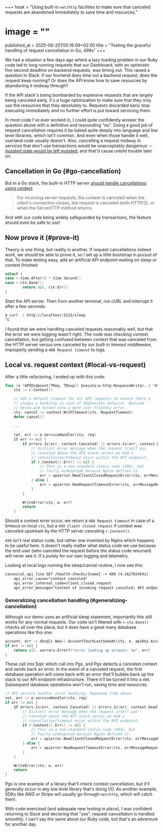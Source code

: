+++
hook = "Using built-in `net/http` facilities to make sure that canceled requests are abandoned immediately to save time and resources."
# image = ""
published_at = 2025-06-20T00:16:09+02:00
title = "Testing the graceful handling of request cancellation in Go, 499s"
+++

We had a situation a few days ago where a lazy loading problem in our Ruby code led to long running requests that our Dashboard, with an optimistic five second deadline on backend requests, was timing out. This raised a question in Slack: if our frontend does time out a backend request, does the request keep running? Or does the API know how to save resources by abandoning it midway through?

If the API stack's being bombarded by expensive requests that are largely being canceled early, it's a huge optimization to make sure that they only use the resources that they absolutely to. Requests discarded early stop executing immediately and no further effort is put toward servicing them.

In most code I've ever worked in, I could quite confidently answer the question above with a definitive and resounding "no". Doing a good job of request cancellation requires it be baked quite deeply into language and low level libraries, which isn't common. And even when those handle it well, userland code usually doesn't. Also, cancelling a request midway in services that don't use transactions would be unacceptably dangerous -- [mutated state would be left mutated](/acid#atomicity), and that'd cause untold trouble later on.

## Cancellation in Go (#go-cancellation)

But in a Go stack, the built-in HTTP server [should handle cancellations using context](https://pkg.go.dev/net/http#Request.Context):

> For incoming server requests, the context is canceled when the client's connection closes, the request is canceled (with HTTP/2), or when the ServeHTTP method returns.

And with our code being widely safeguarded by transactions, the feature should even be safe to use!

## Now prove it (#prove-it)

Theory is one thing, but reality is another. If request cancellations indeed work, we should be able to prove it, so I set up a little bootstrap in pursuit of that. To make testing easy, add an artificial API endpoint waiting on sleep or context finished:

``` go
select {
case <-time.After(5 * time.Second):
case <-ctx.Done():
        return nil, ctx.Err()
}
```

Start the API server. Then from another terminal, run cURL and interrupt it after a few seconds:

``` sh
$ curl -i http://localhost:5222/sleep
^C
```

I found that we were handling canceled requests reasonably well, but that the error we were logging wasn't right. The code was checking context cancellation, but getting confused between context that was canceled from the HTTP server versus one canceled by our built-in timeout middleware, improperly sending a `408 Request timeout` to logs.

## Local vs. request context (#local-vs-request)

After a little refactoring, I ended up with this code:

``` go
func (e *APIEndpoint[TReq, TResp]) Execute(w http.ResponseWriter, r *http.Request) {
    ctx := r.Context()

    // Add a default timeout for all API requests to ensure there's
    // always a backstop in case of degenerate behavior. Rescued
    // below and turned into a more user-friendly error.
    ctx, cancel := context.WithTimeout(ctx, RequestTimeout)
    defer cancel()
    
    ...
    
    ret, err := e.serviceHandler(ctx, req)
    if err != nil {
        if errors.Is(err, context.Canceled) || errors.Is(err, context.DeadlineExceeded) {
            // Distinct error message when the request itself was
            // canceled above the API stack versus we had a
            // cancellation/timeout occur within the API endpoint.
            if r.Context().Err() != nil {
                // This is a non-standard status code (499), but
                // fairly widespread because Nginx defined it.
                err = apierror.NewClientClosedRequestError(ctx, errMessageRequestCanceled).WithSpecifics(ctx, err)
            } else {
                err = apierror.NewRequestTimeoutError(ctx, errMessageRequestTimeout).WithSpecifics(ctx, err)
            }
        }

        WriteError(ctx, w, err)
        return
    }
```

Should a context error occur, we return a `408 Request timeout` in case of a timeout on local `ctx`, but a `499 Client closed request` if context was canceled upstream by the HTTP server canceling `r.Context()`.

`499` isn't real status code, but rather one invented by Nginx which happens to be useful here. It doesn't really matter what status code we use because the end user (who canceled the request before the status code returned) will never see it. It's purely for our own logging and telemetry.

Looking at local logs running the sleep/cancel routine, I now see this:

``` txt
canonical_api_line GET /health-checks/{name} -> 499 (4.162702459s)
    api_error_cause="context canceled"
    api_error_internal_code=client_closed_request
    api_error_message="Context of incoming request canceled; API endpoint stopped executing."
```

### Generalizing cancellation handling (#generalizing-cancellation)

Although our demo uses an artificial sleep statement, importantly this still works for any normal requests. Our code isn't littered with `<-ctx.Done()` checks all over the place, but it does have a great many database operations like this one:

``` go
account, err := dbsqlc.New().AccountTouchLastSeenAt(ctx, e, apiKey.AccountID)
if err != nil {
    return nil, xerrors.Errorf("error looking up account: %w", err)
}
```

These call into Sqlc which call into Pgx, and Pgx detects a canceled context and sends back an error. In the event of a canceled request, the first database operation will come back with an error that'll bubble back up the stack to our API endpoint infrastructure. There it'll be turned it into a `499`. Subsequent database operations won't run, saving time and resources.

```go
// API service handler error handling. Repeated from above.
ret, err := e.serviceHandler(ctx, req)
if err != nil {
    if errors.Is(err, context.Canceled) || errors.Is(err, context.DeadlineExceeded) {
        // Distinct error message when the request itself was
        // canceled above the API stack versus we had a
        // cancellation/timeout occur within the API endpoint.
        if r.Context().Err() != nil {
            // This is a non-standard status code (499), but
            // fairly widespread because Nginx defined it.
            err = apierror.NewClientClosedRequestError(ctx, errMessageRequestCanceled).WithSpecifics(ctx, err)
        } else {
            err = apierror.NewRequestTimeoutError(ctx, errMessageRequestTimeout).WithSpecifics(ctx, err)
        }
    }

    WriteError(ctx, w, err)
    return
}
```

Pgx is one example of a library that'll check context cancellation, but it'll generally occur in any low level library that's doing I/O. As another example, SDKs like AWS or Stripe will usually go through `net/http`, which will catch them.

With code exercised (and adequate new testing in place), I was confident returning to Slack and declaring that "yes", request cancellation is handled smoothly. I can't say the same about our Ruby code, but that's an adventure for another day.
